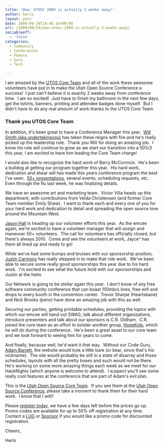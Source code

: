 ```yaml
---
title: 'Wow: UTOSC 2009 is actually 2 weeks away!'
author: herlo
layout: post
date: 2009-09-24T14:46:14+00:00
url: /2009/09/24/wow-utosc-2009-is-actually-2-weeks-away/
sociableoff:
  - 'false'
categories:
  - Community
  - Conferences
  - Fedora
  - Guru
  - Tech

---
```

I am amazed by the [UTOS Core Team][1] and all of the work these awesome volunteers have put in to make the Utah Open Source Conference a success!  I just can't believe it is exactly 2 weeks away from conference time.  I am so excited!  Just have to finish my bathroom in the next few days, get the tshirts, banners, printing and attendee badges done myself.  But I didn't have to do any real amount of work thanks to the UTOS Core Team.

### Thank you UTOS Core Team

In addition, it's been great to have a Conference Manager this year.  [Will Smith (aka undertakingyou)][2] has taken these reigns with fire and he's really picked up the leadership role.  Thank you Will for doing an amazing job.  I know his role will continue to grow as we start our transition into a 501c3 this year, I am excited to have him leading the Core Team charge!

I would also like to recognize the hard work of Barry McCormick.  He's been a bulldog at getting our program together this year.  His hard work, dedication and shear will has made this years conference program the best I've seen.  [50+ presentations][3], several events, scheduling requests, etc.  Even through the flu last week, he was finalizing details.

We have an awesome art and marketing team.  Victor Villa heads up this department, with contributions from Velda Christensen (and former Core Team member Emily Shaw).  I want to thank each and every one of you for your hard work and dedication to detail and spreading the open source love around the Mountain West.

[Jason Hall][4] is heading up our volunteer efforts this year.  As the emcee again, we're excited to have a volunteer manager that will assign and maneuver 50+ volunteers.  The call for volunteers has officially closed, but there's always 2010.  Come and see the volunteers at work, Jayce^ has them all lined up and ready to go!

While we've had some bumps and bruises with our sponsorship position, [Justin Carmony][5] has really stepped in to make that role work.  We've been able to secure some really good sponsorships this year due to his hard work.  I'm excited to see what the future hold with our sponsorships and Justin at the helm.

Our Network is going to be stellar again this year.  I don't know of any free software community conference that can boast 100mb/s lines, free wifi and drops to every booth in the convention center.  Trevor Sharpe (Heartsbane) and Nick Brooks (peno) have done an amazing job with this as well.

Securing our parties, getting printable schedules, providing the topics with which our emcee will hand out SWAG, talk about different organizations, introduce presenters and talk about our sponsors is C.R. Oldham.  C.R. joined the core team as an effort to bolster another group, [HopeKids][6], which he will do during the conference.  He's been a great asset to our core team and we look forward to seeing him for years to come.

And finally, because well, he'd want it that way.  Without our Code Guru, [Adam Barrett][7], the website would look a little bare (or bear, since that's his nickname).  The site would probably be still in a state of disarray and those schedules, layouts with all the pretty boxes and such would not be there.  He's working on some more amazing things each week as we meet for our HackNights (which anyone is welcome to attend).  I suspect you'll see some really cool features at the conference that are part of Adam's evil plan.

This is the [Utah Open Source Core Team][8].  If you see them at the [Utah Open Source Conference][9], please take a moment to thank them for their hard work.  I know that I will!!

Please [register today][10], we have a few days left before the prices go up.  Promo codes are available for up to 50% off registration at any time.  Contact a [LUG][11] or [Sponsor][12] if you would like a promo code for discounted registration.

Cheers,

Herlo

 [1]: http://http://wiki.utos.org/Trustees
 [2]: http://undertakingyou.blogspot.com/
 [3]: http://2009.utosc.com/presentation/schedule/
 [4]: http://jayce.lug-nut.com/
 [5]: http://www.justincarmony.com/blog/
 [6]: http://www.hopekids.org/
 [7]: http://blog.utahcon.com/
 [8]: http://wiki.utos.org/Trustees
 [9]: http://2009.utosc.com
 [10]: http://attend.utosc.com
 [11]: http://blog.utos.org/utah-tech-groups/
 [12]: http://2009.utosc.com/sponsor/list/